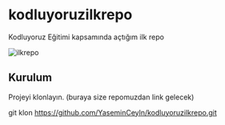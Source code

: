 # kodluyoruzilkrepo
Kodluyoruz Eğitimi kapsamında açtığım ilk repo

![ilkrepo](https://user-images.githubusercontent.com/116106318/200061114-d86fe24b-bae0-4d23-87fe-2a43fd356dd9.PNG)

## Kurulum 

Projeyi klonlayın. (buraya size repomuzdan link gelecek)

git klon https://github.com/YaseminCeyln/kodluyoruzilkrepo.git
